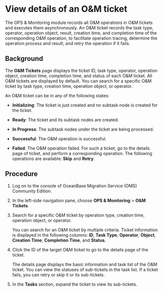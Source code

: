 # View details of an O&M ticket

The OPS & Monitoring module records all O&M operations in O&M tickets and executes them asynchronously. An O&M ticket records the task type, operator, operation object, result, creation time, and completion time of the corresponding O&M operation, to facilitate operation tracing, determine the operation process and result, and retry the operation if it fails.

## Background

The **O&M Tickets** page displays the ticket ID, task type, operator, operation object, creation time, completion time, and status of each O&M ticket. All O&M tickets are displayed by default. You can search for a specific O&M ticket by task type, creation time, operation object, or operator.

An O&M ticket can be in any of the following states:

* **Initializing**: The ticket is just created and no subtask node is created for the ticket.

* **Ready**: The ticket and its subtask nodes are created.

* **In Progress**: The subtask nodes under the ticket are being processed.

* **Successful**: The O&M operation is successful.

* **Failed**: The O&M operation failed. For such a ticket, go to the details page of ticket, and perform a corresponding operation. The following operations are available: **Skip** and **Retry**.

## Procedure

1. Log on to the console of OceanBase Migration Service (OMS) Community Edition.

2. In the left-side navigation pane, choose **OPS & Monitoring** > **O&M Tickets**.

3. Search for a specific O&M ticket by operation type, creation time, operation object, or operator.

   You can search for an O&M ticket by multiple criteria. Ticket information is displayed in the following columns: **ID**, **Task Type**, **Operator**, **Object**, **Creation Time**, **Completion Time**, and **Status**.

4. Click the ID of the target O&M ticket to go to the details page of the ticket.

   The details page displays the basic information and task list of the O&M ticket. You can view the statuses of sub-tickets in the task list. If a ticket fails, you can retry or skip it or its sub-tickets.

5. In the **Tasks** section, expand the ticket to view its sub-tickets.
